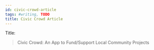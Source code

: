 ```yaml
---
id: civic-crowd-article
tags: #writing, TODO
title: Civic Crowd Article
---
```


Title:

> Civic Crowd: An App to Fund/Support Local Community Projects